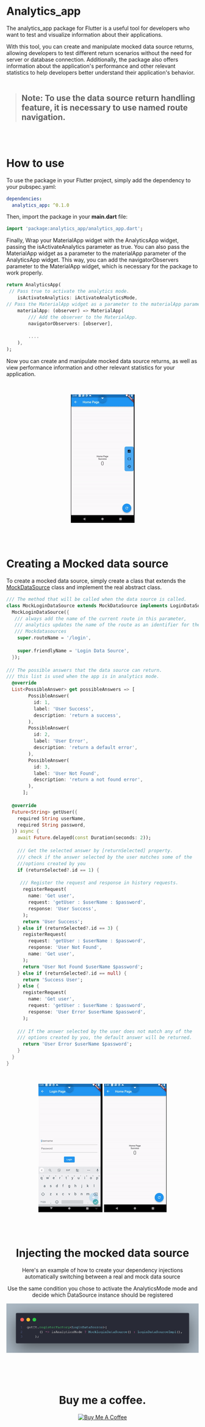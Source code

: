 # Analytics_app

The analytics_app package for Flutter is a useful tool for developers who want to test and visualize information about their applications.


With this tool, you can create and manipulate mocked data source returns, allowing developers to test different return scenarios without the need for server or database connection. Additionally, the package also offers information about the application's performance and other relevant statistics to help developers better understand their application's behavior.
<br>
<br>

>  ## Note: To use the data source return handling feature, it is necessary to use named route navigation.
<br>
<br>

#  How to use
To use the package in your Flutter project, simply add the dependency to your pubspec.yaml:

```yaml
dependencies:
  analytics_app: ^0.1.0
```


Then, import the package in your **main.dart** file:

```dart
import 'package:analytics_app/analytics_app.dart';
```

Finally, Wrap your MaterialApp widget with the AnalyticsApp widget, passing the isActivateAnalytics parameter as true. You can also pass the MaterialApp widget as a parameter to the materialApp parameter of the AnalyticsApp widget. This way, you can add the navigatorObservers parameter to the MaterialApp widget, which is necessary for the package to work properly.

```dart
return AnalyticsApp(
 // Pass true to activate the analytics mode.
    isActivateAnalytics: iActivateAnalyticsMode,
// Pass the MaterialApp widget as a parameter to the materialApp parameter and add the navigatorObservers parameter to the MaterialApp widget. 
    materialApp: (observer) => MaterialApp(
        /// Add the observer to the MaterialApp.
        navigatorObservers: [observer],

        ....
    ),
);

```

Now you can create and manipulate mocked data source returns, as well as view performance information and other relevant statistics for your application.

<br>
 
<div align="center">

 ![Alt text](assets/analyze_app.gif)
 
<br>
<br>

<div align="left">



# Creating a Mocked data source
To create a mocked data source, simply create a class that extends the [MockDataSource](lib/src/mock_data_source.dart) class and implement the real abstract class.

```dart
/// The method that will be called when the data source is called.
class MockLoginDataSource extends MockDataSource implements LoginDataSource {
  MockLoginDataSource({
   /// always add the name of the current route in this parameter, 
   /// analytics updates the name of the route as an identifier for the  
   /// Mockdatasources
    super.routeName = '/login',

    super.friendlyName = 'Login Data Source',
  });

/// The possible answers that the data source can return.
/// this list is used when the app is in analytics mode.
  @override
  List<PossibleAnswer> get possibleAnswers => [
        PossibleAnswer(
          id: 1,
          label: 'User Success',
          description: 'return a success',
        ),
        PossibleAnswer(
          id: 2,
          label: 'User Error',
          description: 'return a default error',
        ),
        PossibleAnswer(
          id: 3,
          label: 'User Not Found',
          description: 'return a not found error',
        ),
      ];

  @override
  Future<String> getUser({
    required String userName,
    required String password,
  }) async {
    await Future.delayed(const Duration(seconds: 2));

    /// Get the selected answer by [returnSelected] property.
    /// check if the answer selected by the user matches some of the 
    ///options created by you
    if (returnSelected?.id == 1) {

     /// Register the request and response in history requests.   
      registerRequest(
        name: 'Get user',
        request: 'getUser : $userName : $password',
        response: 'User Success',
      );
      return 'User Success';
    } else if (returnSelected?.id == 3) {
      registerRequest(
        request: 'getUser : $userName : $password',
        response: 'User Not Found',
        name: 'Get user',
      );
      return 'User Not Found $userName $password';
    } else if (returnSelected?.id == null) {
      return 'Success User';
    } else {
      registerRequest(
        name: 'Get user',
        request: 'getUser : $userName : $password',
        response: 'User Error $userName $password',
      );

    /// If the answer selected by the user does not match any of the
    /// options created by you, the default answer will be returned.
      return 'User Error $userName $password';
    }
  }
}

```
<br>

<div align="center">

![Alt text](assets/manipulate_answer.gif )  ![Alt text](assets/history_requests.gif)

<br>
<br>

# Injecting the mocked data source

Here's an example of how to create your dependency injections automatically switching between a real and mock data source

Use the same condition you chose to activate the AnalyticsMode mode and decide which DataSource instance should be registered

![Alt text](assets/inject_mock.png)


<br>
<br>
<br>

# Buy me a coffee.
<div align="center">
<a href="https://www.buymeacoffee.com/lucasmatheusdev" target="_blank"><img src="https://cdn.buymeacoffee.com/buttons/default-orange.png" alt="Buy Me A Coffee" style="height: 51px !important;width: 217px !important;" ></a>
